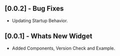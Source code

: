 ## [0.0.2] - Bug Fixes

* Updating Startup Behavior.

## [0.0.1] - Whats New Widget

* Added Components, Version Check and Example.
